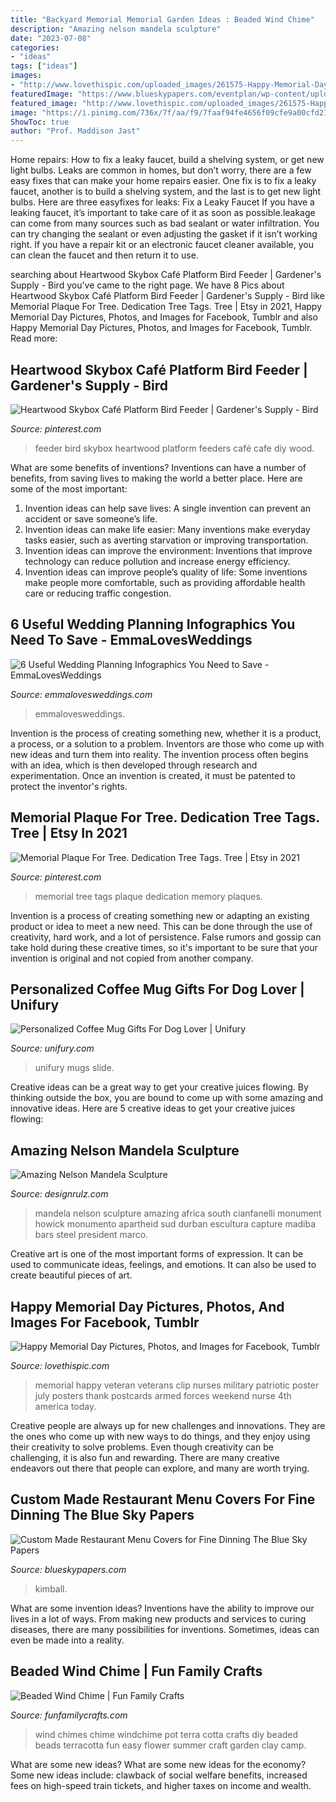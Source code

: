 ```yaml
---
title: "Backyard Memorial Memorial Garden Ideas : Beaded Wind Chime"
description: "Amazing nelson mandela sculpture"
date: "2023-07-08"
categories:
- "ideas"
tags: ["ideas"]
images:
- "http://www.lovethispic.com/uploaded_images/261575-Happy-Memorial-Day.jpg"
featuredImage: "https://www.blueskypapers.com/eventplan/wp-content/uploads/2017/03/Restaurant-Menu-Covers-75.jpg"
featured_image: "http://www.lovethispic.com/uploaded_images/261575-Happy-Memorial-Day.jpg"
image: "https://i.pinimg.com/736x/7f/aa/f9/7faaf94fe4656f09cfe9a00cfd21bb39.jpg"
ShowToc: true
author: "Prof. Maddison Jast"
---
```



Home repairs: How to fix a leaky faucet, build a shelving system, or get new light bulbs.
Leaks are common in homes, but don’t worry, there are a few easy fixes that can make your home repairs easier. One fix is to fix a leaky faucet, another is to build a shelving system, and the last is to get new light bulbs. Here are three easyfixes for leaks: 
Fix a Leaky Faucet
If you have a leaking faucet, it’s important to take care of it as soon as possible.leakage can come from many sources such as bad sealant or water infiltration. You can try changing the sealant or even adjusting the gasket if it isn’t working right. If you have a repair kit or an electronic faucet cleaner available, you can clean the faucet and then return it to use.

	

		
searching about Heartwood Skybox Café Platform Bird Feeder | Gardener&#039;s Supply - Bird you've came to the right page. We have 8 Pics about Heartwood Skybox Café Platform Bird Feeder | Gardener&#039;s Supply - Bird like Memorial Plaque For Tree. Dedication Tree Tags. Tree | Etsy in 2021, Happy Memorial Day Pictures, Photos, and Images for Facebook, Tumblr and also Happy Memorial Day Pictures, Photos, and Images for Facebook, Tumblr. Read more:
		
    
## Heartwood Skybox Café Platform Bird Feeder | Gardener&#039;s Supply - Bird

<img loading=lazy src="https://i.pinimg.com/736x/5a/23/8c/5a238c2e4f3b7bfdac0e8b216748d12e.jpg" onerror="this.onerror=null;this.src='https://tse3.mm.bing.net/th?id=OIP.eg9o1IHrZzo-zGK4oAdPjgHaJ3&amp;pid=15.1';" alt="Heartwood Skybox Café Platform Bird Feeder | Gardener&#039;s Supply - Bird">

_Source: pinterest.com_

>feeder bird skybox heartwood platform feeders café cafe diy wood. 

	

What are some benefits of inventions?
Inventions can have a number of benefits, from saving lives to making the world a better place. Here are some of the most important: 
1. Invention ideas can help save lives: A single invention can prevent an accident or save someone’s life. 
2. Invention ideas can make life easier: Many inventions make everyday tasks easier, such as averting starvation or improving transportation. 
3. Invention ideas can improve the environment: Inventions that improve technology can reduce pollution and increase energy efficiency. 
4. Invention ideas can improve people’s quality of life: Some inventions make people more comfortable, such as providing affordable health care or reducing traffic congestion.

    
## 6 Useful Wedding Planning Infographics You Need To Save - EmmaLovesWeddings

<img loading=lazy src="https://emmalovesweddings.com/wp-content/uploads/2019/07/wedding-planning-timeline-553x1024.jpg" onerror="this.onerror=null;this.src='https://tse1.mm.bing.net/th?id=OIP._6567WCWTqOgQkmAZVjxSQHaNt&amp;pid=15.1';" alt="6 Useful Wedding Planning Infographics You Need to Save - EmmaLovesWeddings">

_Source: emmalovesweddings.com_

>emmalovesweddings. 

	

Invention is the process of creating something new, whether it is a product, a process, or a solution to a problem. Inventors are those who come up with new ideas and turn them into reality. The invention process often begins with an idea, which is then developed through research and experimentation. Once an invention is created, it must be patented to protect the inventor's rights.

    
## Memorial Plaque For Tree. Dedication Tree Tags. Tree | Etsy In 2021

<img loading=lazy src="https://i.pinimg.com/736x/7f/aa/f9/7faaf94fe4656f09cfe9a00cfd21bb39.jpg" onerror="this.onerror=null;this.src='https://tse2.mm.bing.net/th?id=OIP.jIghIXPPKua9MstiaeJRGAHaE8&amp;pid=15.1';" alt="Memorial Plaque For Tree. Dedication Tree Tags. Tree | Etsy in 2021">

_Source: pinterest.com_

>memorial tree tags plaque dedication memory plaques. 

	

Invention is a process of creating something new or adapting an existing product or idea to meet a new need. This can be done through the use of creativity, hard work, and a lot of persistence. False rumors and gossip can take hold during these creative times, so it's important to be sure that your invention is original and not copied from another company.

    
## Personalized Coffee Mug Gifts For Dog Lover | Unifury

<img loading=lazy src="http://cdn.shopify.com/s/files/1/2617/5104/products/dogwoodendock15ozmug_1200x1200.jpg?v=1620902497" onerror="this.onerror=null;this.src='https://tse3.mm.bing.net/th?id=OIP.AsDAuyAXfEt88BDBVHN6ZAHaHa&amp;pid=15.1';" alt="Personalized Coffee Mug Gifts For Dog Lover | Unifury">

_Source: unifury.com_

>unifury mugs slide. 

	

Creative ideas can be a great way to get your creative juices flowing. By thinking outside the box, you are bound to come up with some amazing and innovative ideas. Here are 5 creative ideas to get your creative juices flowing: 

    
## Amazing Nelson Mandela Sculpture

<img loading=lazy src="http://cdn.designrulz.com/wp-content/uploads/2013/05/Cianfanelli-designrulz-001.jpg" onerror="this.onerror=null;this.src='https://tse3.mm.bing.net/th?id=OIP.MBBmsjJcm493QSysaFyo5gHaEA&amp;pid=15.1';" alt="Amazing Nelson Mandela Sculpture">

_Source: designrulz.com_

>mandela nelson sculpture amazing africa south cianfanelli monument howick monumento apartheid sud durban escultura capture madiba bars steel president marco. 

	

Creative art is one of the most important forms of expression. It can be used to communicate ideas, feelings, and emotions. It can also be used to create beautiful pieces of art.

    
## Happy Memorial Day Pictures, Photos, And Images For Facebook, Tumblr

<img loading=lazy src="http://www.lovethispic.com/uploaded_images/261575-Happy-Memorial-Day.jpg" onerror="this.onerror=null;this.src='https://tse1.mm.bing.net/th?id=OIP.pTwZbtr7fRObyyHKF4k5eQHaJ2&amp;pid=15.1';" alt="Happy Memorial Day Pictures, Photos, and Images for Facebook, Tumblr">

_Source: lovethispic.com_

>memorial happy veteran veterans clip nurses military patriotic poster july posters thank postcards armed forces weekend nurse 4th america today. 

	

Creative people are always up for new challenges and innovations. They are the ones who come up with new ways to do things, and they enjoy using their creativity to solve problems. Even though creativity can be challenging, it is also fun and rewarding. There are many creative endeavors out there that people can explore, and many are worth trying.

    
## Custom Made Restaurant Menu Covers For Fine Dinning The Blue Sky Papers

<img loading=lazy src="https://www.blueskypapers.com/eventplan/wp-content/uploads/2017/03/Restaurant-Menu-Covers-75.jpg" onerror="this.onerror=null;this.src='https://tse3.mm.bing.net/th?id=OIP.kApT7jVNCyq0kKec2R32BwHaLH&amp;pid=15.1';" alt="Custom Made Restaurant Menu Covers for Fine Dinning The Blue Sky Papers">

_Source: blueskypapers.com_

>kimball. 

	

What are some invention ideas?
Inventions have the ability to improve our lives in a lot of ways. From making new products and services to curing diseases, there are many possibilities for inventions. Sometimes, ideas can even be made into a reality.

    
## Beaded Wind Chime | Fun Family Crafts

<img loading=lazy src="http://funfamilycrafts.com/wp-content/uploads/2013/02/windchime8.jpg" onerror="this.onerror=null;this.src='https://tse2.mm.bing.net/th?id=OIP.apQ5LjSwNJ45W35fcxi3rwHaKf&amp;pid=15.1';" alt="Beaded Wind Chime | Fun Family Crafts">

_Source: funfamilycrafts.com_

>wind chimes chime windchime pot terra cotta crafts diy beaded beads terracotta fun easy flower summer craft garden clay camp. 

	

What are some new ideas?
What are some new ideas for the economy? 
Some new ideas include: clawback of social welfare benefits, increased fees on high-speed train tickets, and higher taxes on income and wealth.

